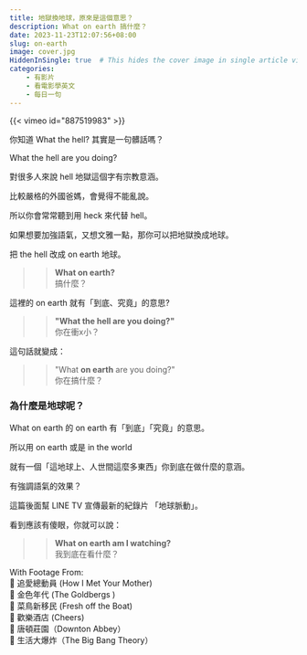 ```yaml
---
title: 地獄換地球，原來是這個意思？
description: What on earth 搞什麼？
date: 2023-11-23T12:07:56+08:00
slug: on-earth
image: cover.jpg
HiddenInSingle: true  # This hides the cover image in single article view
categories:
    - 有影片
    - 看電影學英文
    - 每日一句
---
```


{{< vimeo id="887519983" >}}


你知道 What the hell? 其實是一句髒話嗎？

What the hell are you doing?

對很多人來說 hell 地獄這個字有宗教意涵。

比較嚴格的外國爸媽，會覺得不能亂說。

所以你會常常聽到用 heck 來代替 hell。

如果想要加強語氣，又想文雅一點，那你可以把地獄換成地球。

把 the hell 改成 on earth 地球。

>> **What on earth?**   
>> 搞什麼？

這裡的 on earth 就有「到底、究竟」的意思?


>> **"What the hell are you doing?"**  
>> 你在衝x小？ 

這句話就變成： 

>> "What **on earth** are you doing?"  
>> 你在搞什麼？

### 為什麼是地球呢？

What on earth 的 on earth 有「到底」「究竟」的意思。

所以用 on earth 或是  in the world 

就有一個「這地球上、人世間這麼多東西」你到底在做什麼的意涵。

有強調語氣的效果？

這篇後面幫 LINE TV 宣傳最新的紀錄片 「地球脈動」。

看到應該有傻眼，你就可以說：

>> **What on earth am I watching?**  
>> 我到底在看什麼？

With Footage From:  
🎥 追愛總動員 (How I Met Your Mother)  
🎥 金色年代 (The Goldbergs )  
🎥 菜鳥新移民 (Fresh off the Boat)  
🎥 歡樂酒店 (Cheers)  
🎥 唐頓莊園（Downton Abbey）  
🎥 生活大爆炸（The Big Bang Theory）  
